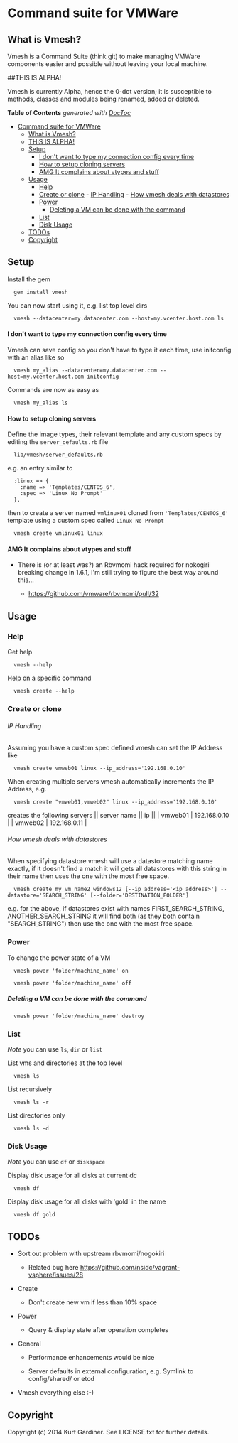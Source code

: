 # Command suite for VMWare

## What is Vmesh?

Vmesh is a Command Suite (think git) to make managing VMWare components easier and possible without leaving your local machine.

##THIS IS ALPHA!

Vmesh is currently Alpha, hence the 0-dot version; it is susceptible to methods, classes and modules being renamed, added or deleted.

**Table of Contents**  *generated with [DocToc](http://doctoc.herokuapp.com/)*

- [Command suite for VMWare](#)
  - [What is Vmesh?](#)
  - [THIS IS ALPHA!](#)
  - [Setup](#)
      - [I don't want to type my connection config every time](#)
      - [How to setup cloning servers](#)
      - [AMG It complains about vtypes and stuff](#)
  - [Usage](#)
    - [Help](#)
    - [Create or clone](#)
          - [IP Handling](#)
          - [How vmesh deals with datastores](#)
    - [Power](#)
        - [Deleting a VM can be done with the command](#)
    - [List](#)
    - [Disk Usage](#)
  - [TODOs](#)
  - [Copyright](#)

## Setup

Install the gem

```
  gem install vmesh
```

You can now start using it, e.g. list top level dirs
```
  vmesh --datacenter=my.datacenter.com --host=my.vcenter.host.com ls
```

#### I don't want to type my connection config every time

Vmesh can save config so you don't have to type it each time, use initconfig with an alias like so

```
  vmesh my_alias --datacenter=my.datacenter.com --host=my.vcenter.host.com initconfig
```

Commands are now as easy as

```
  vmesh my_alias ls
```

#### How to setup cloning servers

Define the image types, their relevant template and any custom specs by editing the `server_defaults.rb` file

```
  lib/vmesh/server_defaults.rb 
```

e.g. an entry similar to
```
  :linux => {
    :name => 'Templates/CENTOS_6',
    :spec => 'Linux No Prompt'
  },
```

then to create a server named `vmlinux01` cloned from `'Templates/CENTOS_6'` template using a custom spec called `Linux No Prompt`

```
  vmesh create vmlinux01 linux
```

#### AMG It complains about vtypes and stuff

* There is (or at least was?) an Rbvmomi hack required for nokogiri breaking change in 1.6.1, I'm still trying to figure the best way around this...

  * https://github.com/vmware/rbvmomi/pull/32


## Usage

### Help

Get help
  
```
  vmesh --help
```

Help on a specific command

```
  vmesh create --help
```

### Create or clone

###### IP Handling

Assuming you have a custom spec defined vmesh can set the IP Address like
```
  vmesh create vmweb01 linux --ip_address='192.168.0.10'
```

When creating multiple servers vmesh automatically increments the IP Address, e.g.
```
  vmesh create "vmweb01,vmweb02" linux --ip_address='192.168.0.10'
```
creates the following servers
|| server name || ip ||
| vmweb01 | 192.168.0.10 |
| vmweb02 | 192.168.0.11 |


###### How vmesh deals with datastores

When specifying datastore vmesh will use a datastore matching name exactly, if it doesn't find a match it will gets all datastores with this string in their name then uses the one with the most free space.

```
  vmesh create my_vm_name2 windows12 [--ip_address='<ip_address>'] --datastore='SEARCH_STRING' [--folder='DESTINATION_FOLDER']
```
e.g. for the above, if datastores exist with names FIRST_SEARCH_STRING, ANOTHER_SEARCH_STRING it will find both (as they both contain "SEARCH_STRING") then use the one with the most free space.


### Power

To change the power state of a VM

```
  vmesh power 'folder/machine_name' on
```

```
  vmesh power 'folder/machine_name' off
```

##### Deleting a VM can be done with the command

```
  vmesh power 'folder/machine_name' destroy
```

### List

_Note_ you can use `ls`, `dir` or `list`

List vms and directories at the top level

```
  vmesh ls
```

List recursively

```
  vmesh ls -r
```

List directories only

```
  vmesh ls -d
```

### Disk Usage

_Note_ you can use `df` or `diskspace`

Display disk usage for all disks at current dc

```
  vmesh df
```

Display disk usage for all disks with 'gold' in the name

```
  vmesh df gold
```

## TODOs

* Sort out problem with upstream rbvmomi/nogokiri

  * Related bug here https://github.com/nsidc/vagrant-vsphere/issues/28

* Create

  * Don't create new vm if less than 10% space

* Power
  
  * Query & display state after operation completes

* General

  * Performance enhancements would be nice

  * Server defaults in external configuration, e.g. Symlink to config/shared/ or etcd

* Vmesh everything else :-)


## Copyright

Copyright (c) 2014 Kurt Gardiner. See LICENSE.txt for further details.


